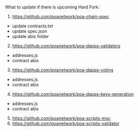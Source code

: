 What to update if there is upcoming Hard Fork:

1. https://github.com/poanetwork/poa-chain-spec
 * update contracts.txt 
 * update spec.json
 * update abis folder

2. https://github.com/poanetwork/poa-dapps-validators
 * addresses.js
 * contract abis
3. https://github.com/poanetwork/poa-dapps-voting
 * addresses.js
 * contract abis
4. https://github.com/poanetwork/poa-dapps-keys-generation
 * addresses.js
 * contract abis
5. https://github.com/poanetwork/poa-scripts-moc
6. https://github.com/poanetwork/poa-scripts-validator
